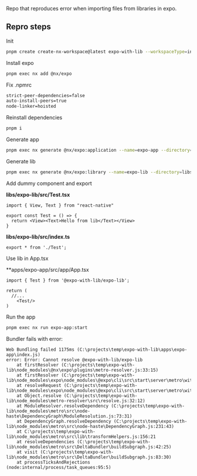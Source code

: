 Repo that reproduces error when importing files from libraries in expo.

## Repro steps

Init
```bash
pnpm create create-nx-workspace@latest expo-with-lib --workspaceType=integrated --nxCloud=skip --preset=apps --defaultBase=main
```

Install expo
```bash
pnpm exec nx add @nx/expo
```

Fix .npmrc
```bash
strict-peer-dependencies=false
auto-install-peers=true
node-linker=hoisted
```

Reinstall dependencies
```bash
pnpm i
```

Generate app
```bash
pnpm exec nx generate @nx/expo:application --name=expo-app --directory=apps/expo-app --e2eTestRunner=playwright --projectNameAndRootFormat=as-provided --no-interactive
```

Generate lib
```bash
pnpm exec nx generate @nx/expo:library --name=expo-lib --directory=libs/expo-lib --projectNameAndRootFormat=as-provided --no-interactive
```

Add dummy component and export

**libs/expo-lib/src/Test.tsx**
```tsx
import { View, Text } from "react-native"

export const Test = () => {
  return <View><Text>Hello from lib</Text></View>
}
```

**libs/expo-lib/src/index.ts**
```tsx
export * from './Test';
```

Use lib in App.tsx

**apps/expo-app/src/app/App.tsx
```tsx
import { Test } from '@expo-with-lib/expo-lib';

return (
  //...
    <Test/>
)
```

Run the app
```bash
pnpm exec nx run expo-app:start
```

Bundler fails with error:
```text
Web Bundling failed 1175ms (C:\projects\temp\expo-with-lib\apps\expo-app\index.js)
error: Error: Cannot resolve @expo-with-lib/expo-lib
    at firstResolver (C:\projects\temp\expo-with-lib\node_modules\@nx\expo\plugins\metro-resolver.js:33:15)
    at firstResolver (C:\projects\temp\expo-with-lib\node_modules\expo\node_modules\@expo\cli\src\start\server\metro\withMetroResolvers.ts:108:16)
    at resolveRequest (C:\projects\temp\expo-with-lib\node_modules\expo\node_modules\@expo\cli\src\start\server\metro\withMetroResolvers.ts:137:16)
    at Object.resolve (C:\projects\temp\expo-with-lib\node_modules\metro-resolver\src\resolve.js:32:12)
    at ModuleResolver.resolveDependency (C:\projects\temp\expo-with-lib\node_modules\metro\src\node-haste\DependencyGraph\ModuleResolution.js:73:31)
    at DependencyGraph.resolveDependency (C:\projects\temp\expo-with-lib\node_modules\metro\src\node-haste\DependencyGraph.js:231:43)
    at C:\projects\temp\expo-with-lib\node_modules\metro\src\lib\transformHelpers.js:156:21
    at resolveDependencies (C:\projects\temp\expo-with-lib\node_modules\metro\src\DeltaBundler\buildSubgraph.js:42:25)
    at visit (C:\projects\temp\expo-with-lib\node_modules\metro\src\DeltaBundler\buildSubgraph.js:83:30)
    at processTicksAndRejections (node:internal/process/task_queues:95:5)
```
